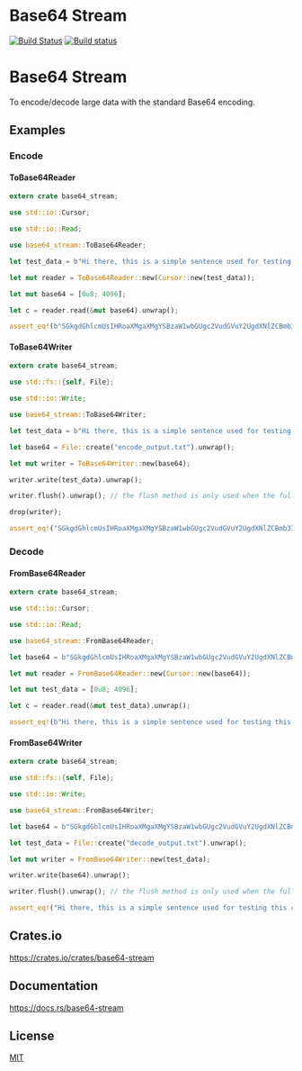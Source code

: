 Base64 Stream
====================

[![Build Status](https://travis-ci.org/magiclen/base64-stream.svg?branch=master)](https://travis-ci.org/magiclen/base64-stream)
[![Build status](https://ci.appveyor.com/api/projects/status/g0vhvr0whax0xckr/branch/master?svg=true)](https://ci.appveyor.com/project/magiclen/base64-stream/branch/master)

# Base64 Stream

To encode/decode large data with the standard Base64 encoding.

## Examples

### Encode

#### ToBase64Reader

```rust
extern crate base64_stream;

use std::io::Cursor;

use std::io::Read;

use base64_stream::ToBase64Reader;

let test_data = b"Hi there, this is a simple sentence used for testing this crate. I hope all cases are correct.".to_vec();

let mut reader = ToBase64Reader::new(Cursor::new(test_data));

let mut base64 = [0u8; 4096];

let c = reader.read(&mut base64).unwrap();

assert_eq!(b"SGkgdGhlcmUsIHRoaXMgaXMgYSBzaW1wbGUgc2VudGVuY2UgdXNlZCBmb3IgdGVzdGluZyB0aGlzIGNyYXRlLiBJIGhvcGUgYWxsIGNhc2VzIGFyZSBjb3JyZWN0Lg==".to_vec(), base64[..c].to_vec());
```

#### ToBase64Writer

```rust
extern crate base64_stream;

use std::fs::{self, File};

use std::io::Write;

use base64_stream::ToBase64Writer;

let test_data = b"Hi there, this is a simple sentence used for testing this crate. I hope all cases are correct.".as_ref();

let base64 = File::create("encode_output.txt").unwrap();

let mut writer = ToBase64Writer::new(base64);

writer.write(test_data).unwrap();

writer.flush().unwrap(); // the flush method is only used when the full base64 data has been written

drop(writer);

assert_eq!("SGkgdGhlcmUsIHRoaXMgaXMgYSBzaW1wbGUgc2VudGVuY2UgdXNlZCBmb3IgdGVzdGluZyB0aGlzIGNyYXRlLiBJIGhvcGUgYWxsIGNhc2VzIGFyZSBjb3JyZWN0Lg==", fs::read_to_string("encode_output.txt").unwrap());
```

### Decode

#### FromBase64Reader

```rust
extern crate base64_stream;

use std::io::Cursor;

use std::io::Read;

use base64_stream::FromBase64Reader;

let base64 = b"SGkgdGhlcmUsIHRoaXMgaXMgYSBzaW1wbGUgc2VudGVuY2UgdXNlZCBmb3IgdGVzdGluZyB0aGlzIGNyYXRlLiBJIGhvcGUgYWxsIGNhc2VzIGFyZSBjb3JyZWN0Lg==".to_vec();

let mut reader = FromBase64Reader::new(Cursor::new(base64));

let mut test_data = [0u8; 4096];

let c = reader.read(&mut test_data).unwrap();

assert_eq!(b"Hi there, this is a simple sentence used for testing this crate. I hope all cases are correct.".to_vec(), test_data[..c].to_vec());
```

#### FromBase64Writer

```rust
extern crate base64_stream;

use std::fs::{self, File};

use std::io::Write;

use base64_stream::FromBase64Writer;

let base64 = b"SGkgdGhlcmUsIHRoaXMgaXMgYSBzaW1wbGUgc2VudGVuY2UgdXNlZCBmb3IgdGVzdGluZyB0aGlzIGNyYXRlLiBJIGhvcGUgYWxsIGNhc2VzIGFyZSBjb3JyZWN0Lg==".as_ref();

let test_data = File::create("decode_output.txt").unwrap();

let mut writer = FromBase64Writer::new(test_data);

writer.write(base64).unwrap();

writer.flush().unwrap(); // the flush method is only used when the full base64 data has been written

assert_eq!("Hi there, this is a simple sentence used for testing this crate. I hope all cases are correct.", fs::read_to_string("decode_output.txt").unwrap());
```

## Crates.io

https://crates.io/crates/base64-stream

## Documentation

https://docs.rs/base64-stream

## License

[MIT](LICENSE)